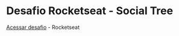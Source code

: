 # Desafio Rocketseat - Social Tree

<a href="https://efficient-sloth-d85.notion.site/Desafio-Social-Tree-a4008e467a3248c4b05c97cf78aea44f">Acessar desafio</a> - Rocketseat
